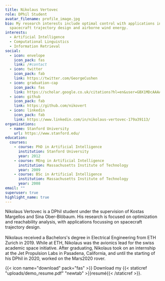 ```yaml
---
title: Nikolaus Vertovec
role: DPhil Student
avatar_filename: profile_image.jpg
bio: My research interests include optimal control with applications in
  spacecraft trajectory design and airborne wind energy.
interests:
  - Artificial Intelligence
  - Computational Linguistics
  - Information Retrieval
social:
  - icon: envelope
    icon_pack: fas
    link: /#contact
  - icon: twitter
    icon_pack: fab
    link: https://twitter.com/GeorgeCushen
  - icon: graduation-cap
    icon_pack: fas
    link: https://scholar.google.co.uk/citations?hl=en&user=GBX1MDcAAAAJ
  - icon: github
    icon_pack: fab
    link: https://github.com/nikovert
  - icon: linkedin
    icon_pack: fab
    link: https://www.linkedin.com/in/nikolaus-vertovec-179a39113/
organizations:
  - name: Stanford University
    url: https://www.stanford.edu/
education:
  courses:
    - course: PhD in Artificial Intelligence
      institution: Stanford University
      year: 2012
    - course: MEng in Artificial Intelligence
      institution: Massachusetts Institute of Technology
      year: 2009
    - course: BSc in Artificial Intelligence
      institution: Massachusetts Institute of Technology
      year: 2008
email: ""
superuser: true
highlight_name: true
---
```

Nikolaus Vertovec is a DPhil student under the supervision of Kostas Margellos and Sina Ober-Blöbaum. His research is focused on optimization and reachability analysis, with applications focussing on spacecraft trajectory design.\
\
Nikolaus received a Bachelors's degree in Electrical Engineering from ETH Zurich in 2019. While at ETH, Nikolaus was the avionics lead for the swiss academic space initiative. After graduating, Nikolaus took on an internship at the Jet Propulsion Labs in Pasadena, California, and until the starting of his DPhil in 2020, worked on the Mars2020 rover.

{{< icon name="download" pack="fas" >}} Download my {{< staticref "uploads/demo_resume.pdf" "newtab" >}}resumé{{< /staticref >}}.